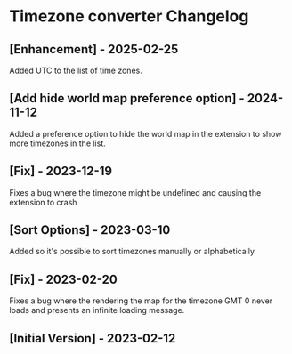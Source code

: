 # Timezone converter Changelog

## [Enhancement] - 2025-02-25

Added UTC to the list of time zones.

## [Add hide world map preference option] - 2024-11-12

Added a preference option to hide the world map in the extension to show more timezones in the list.

## [Fix] - 2023-12-19

Fixes a bug where the timezone might be undefined and causing the extension to crash

## [Sort Options] - 2023-03-10

Added so it's possible to sort timezones manually or alphabetically

## [Fix] - 2023-02-20

Fixes a bug where the rendering the map for the timezone GMT 0 never loads and presents an infinite loading message.

## [Initial Version] - 2023-02-12
